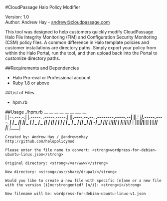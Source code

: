 #CloudPassage Halo Policy Modifier 

Version: 1.0  
Author: Andrew Hay - andrew@cloudpassage.com

This tool was designed to help customers quickly modify CloudPassage Halo File Integrity Monitoring (FIM) and Configuration Security Monitoring (CSM) policy files. A common difference in Halo template policies and customer installations are directory paths. Simply export your policy from within the Halo Portal, run the tool, and then upload back into the Portal to customize directory paths.


##Requirements and Dependencies
* Halo Pro-eval or Professional account
* Ruby 1.8 or above 

##List of Files
* hpm.rb 

##Usage
    ./hpm.rb
     __           __                          __ __                                    __ __   ___ __             
    |  |--.---.-.|  |.-----.    .-----.-----.|  |__|.----.--.--.    .--------.-----.--|  |__|.'  _|__|.-----.----.
    |     |  _  ||  ||  _  |    |  _  |  _  ||  |  ||  __|  |  |    |        |  _  |  _  |  ||   _|  ||  -__|   _|
    |__|__|___._||__||_____|    |   __|_____||__|__||____|___  |    |__|__|__|_____|_____|__||__| |__||_____|__|  
                                |__|                     |_____|                                                  

    Created by: Andrew Hay / @andrewsmhay 
    http://github.com/halopolicymod

    Please enter the file name to convert: <strong>wordpress-for-debian-ubuntu-linux.json</strong>

    Original directory: <strong>/var/www/</strong>

    New directory: <strong>/usr/share/drupal/</strong>

    Would you like to create a new file with specific [n]ame or a new file with the version [i]ncrstrongented? [n/i]: <strong>i</strong>

    New filename will be: wordpress-for-debian-ubuntu-linux-v1.json
    
<!---
#CPTAGS:community-unsupported automation
#TBICON:images/ruby_icon.png
-->
